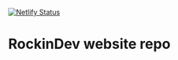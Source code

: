[![Netlify Status](https://api.netlify.com/api/v1/badges/145cb279-3d8d-4632-86d3-4fa4e3d848f0/deploy-status)](https://app.netlify.com/sites/apsis/deploys)

# RockinDev website repo
